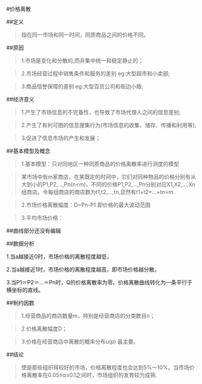 #价格离散

##定义

>指在同一市场和同一时间，同质商品之间的价格不同。

##原因

>1.市场是变化和分散的,而非集中统一和稳定静止的；

>2.市场经营过程中销售条件和服务的差别 eg:大型超市和小卖部;

>3.商品信誉保障的差别 eg:大型百货公司和街边小贩;

##经济意义

>1.产生了市场信息的不完备性，也导致了市场代理人之间的信息差别;

>2.产生了有利可图的信息搜集行为(市场信息的收集、储存、传播和利用等);

>3.促进了信息市场的产生和发展；

##基本模型及概念

>1.基本模型：只对同地区一种同质商品的价格离散率进行测度的模型

>某市场中有m家商店，在某既定的时间中，它们对同种物品的价格分别有从大到小的P1,P2,...,Pn(n<m)，不同的价格P1,P2,...,Pn分别对应X1,X2,...,Xn组商店。令每组商店的商店数为t1,t2,...,tn,显然有t1+t2+...+tn=m.

>2.市场价格离散幅度：D=Pn-P1 即价格的最大波动范围

>3.平均市场价格：

##曲线部分还没有编辑

##数据分析

1.当a越接近0时，市场价格的离散程度越低，

2.当a越接近1时，市场价格的离散程度越高，即市场价格越分散。

3.当P1＝P2＝…＝Pn时，Q的价格离散率为零。价格离散曲线转化为一条平行于横坐标的直线。

##制约因数

>1.经营商品的商店数量m，特别是经营商店的分类数目n；

>2.价格离散幅度D；

>3.价格在经营商店中离散的概率分布u(p) 最主要。

##结论

>使是那些组织得较好的市场，价格离散程度也会达到5%～10%。当市场价格离散率在0.05≤ɑ≤0.1之间时，市场组织的发育较为成熟.
